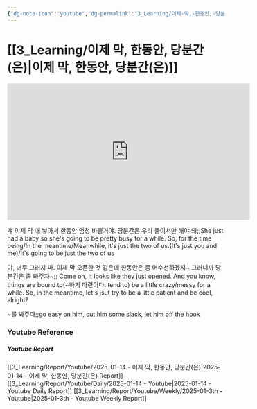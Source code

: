 ```yaml
---
{"dg-note-icon":"youtube","dg-permalink":"3_Learning/이제-막,-한동안,-당분간(은)","created-date":"2025-01-14 6:37:48 am","date":"2025-01-14","type":"youtube","tags":["youtube","english","flashcards"],"aliases":null,"title":"이제 막, 한동안, 당분간(은)","youtuber":"빨모쌤","channelName":"라이브 아카데미","link":"https://www.youtube.com/watch?v=7HVgQQBvu_c","img":"https://img.youtube.com/vi/7HVgQQBvu_c/0.jpg","dg-publish":true,"permalink":"/3_Learning/이제-막,-한동안,-당분간(은)/","dgPassFrontmatter":true,"noteIcon":"youtube"}
---
```


# [[3_Learning/이제 막, 한동안, 당분간(은)\|이제 막, 한동안, 당분간(은)]]


<div class="container-root"><span></span></div><div><div class="container-root"><iframe width="560" height="315" src="https://www.youtube.com/embed/7HVgQQBvu_c" title="YouTube video player" frameborder="0" allow="accelerometer; autoplay; clipboard-write; encrypted-media; gyroscope; picture-in-picture; web-share" allowfullscreen=""></iframe></div></div>

걔 이제 막 애 낳아서 한동안 엄청 바쁠거야. 당분간은 우리 둘이서만 해야 돼;;She just had a baby so she's going to be pretty busy for a while. So, for the time being/In the meantime/Meanwhile, it's just the two of us.(It's just you and me)/It's going to be just the two of us
<!--SR:!2025-01-18,4,270-->

야, 너무 그러지 마. 이제 막 오픈한 것 같은데 한동안은 좀 어수선하겠지~ 그러니까 당분간은 좀 봐주자~;; Come on, It looks like they just opened. And you know, things are bound to(~하기 마련이다. tend to) be a little crazy/messy for a while. So, in the meantime, let's jsut try to be a little patient and be cool, alright?
<!--SR:!2025-01-17,3,250-->

~를 봐주다;;go easy on him, cut him some slack, let him off the hook
<!--SR:!2025-01-18,4,270-->












### Youtube Reference
##### Youtube Report
[[3_Learning/Report/Youtube/2025-01-14 - 이제 막, 한동안, 당분간(은)\|2025-01-14 - 이제 막, 한동안, 당분간(은) Report]]
[[3_Learning/Report/Youtube/Daily/2025-01-14 - Youtube\|2025-01-14 - Youtube Daily Report]]
[[3_Learning/Report/Youtube/Weekly/2025-01-3th - Youtube\|2025-01-3th - Youtube Weekly Report]]





